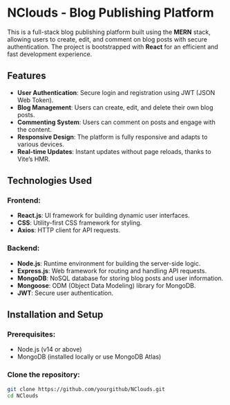 # NClouds - Blog Publishing Platform

This is a full-stack blog publishing platform built using the **MERN** stack, allowing users to create, edit, and comment on blog posts with secure authentication. The project is bootstrapped with **React** for an efficient and fast development experience.

## Features

- **User Authentication**: Secure login and registration using JWT (JSON Web Token).
- **Blog Management**: Users can create, edit, and delete their own blog posts.
- **Commenting System**: Users can comment on posts and engage with the content.
- **Responsive Design**: The platform is fully responsive and adapts to various devices.
- **Real-time Updates**: Instant updates without page reloads, thanks to Vite’s HMR.

## Technologies Used

### Frontend:
- **React.js**: UI framework for building dynamic user interfaces.
- **CSS**: Utility-first CSS framework for styling.
- **Axios**: HTTP client for API requests.

### Backend:
- **Node.js**: Runtime environment for building the server-side logic.
- **Express.js**: Web framework for routing and handling API requests.
- **MongoDB**: NoSQL database for storing blog posts and user information.
- **Mongoose**: ODM (Object Data Modeling) library for MongoDB.
- **JWT**: Secure user authentication.

## Installation and Setup

### Prerequisites:
- Node.js (v14 or above)
- MongoDB (installed locally or use MongoDB Atlas)

### Clone the repository:
```bash
git clone https://github.com/yourgithub/NClouds.git
cd NClouds
